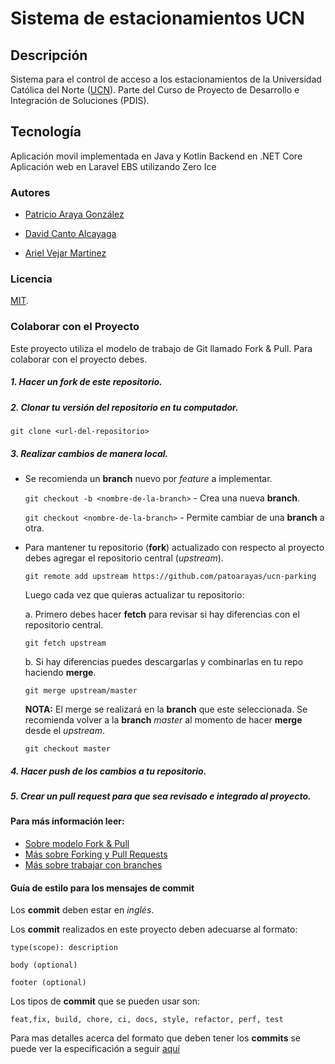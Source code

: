 # Sistema de estacionamientos UCN

## Descripción
Sistema para el control de acceso a los estacionamientos de la Universidad Católica del Norte ([UCN](https://www.ucn.cl)). Parte del Curso de Proyecto de Desarrollo e Integración de Soluciones (PDIS).

## Tecnología
Aplicación movil implementada en Java y Kotlin
Backend en .NET Core
Aplicación web en Laravel
EBS utilizando Zero Ice

### Autores

- <a href="mailto:patricio.araya@alumnos.ucn.cl">Patricio Araya González </a>

- <a href="mailto:david.canto@alumnos.ucn.cl">David Canto Alcayaga</a>

- <a href="mailto:ariel.vejar@live.cl">Ariel Vejar Martinez</a>

### Licencia
[MIT](./LICENSE).

### Colaborar con el Proyecto
Este proyecto utiliza el modelo de trabajo de Git llamado Fork & Pull. Para colaborar con el proyecto debes.

##### 1. Hacer un **fork** de este repositorio.

##### 2. **Clonar** *tu* versión del repositorio en tu computador.
`git clone <url-del-repositorio>`

##### 3. Realizar cambios de manera local.
- Se recomienda un **branch** nuevo por *feature* a implementar.

    `git checkout -b <nombre-de-la-branch>` - Crea una nueva **branch**.

    `git checkout <nombre-de-la-branch>` - Permite cambiar de una **branch** a otra.

- Para mantener tu repositorio (**fork**) actualizado con respecto al proyecto debes agregar el repositorio central (*upstream*).

    `git remote add upstream https://github.com/patoarayas/ucn-parking`

    Luego cada vez que quieras actualizar tu repositorio:

    a. Primero debes hacer **fetch** para revisar si hay diferencias con el repositorio central.

    `git fetch upstream`

    b. Si hay diferencias puedes descargarlas y combinarlas en tu repo haciendo **merge**.

    `git merge upstream/master`

    **NOTA:**
    El merge se realizará en la **branch** que este seleccionada. Se recomienda volver a la **branch** *master* al momento de hacer **merge** desde el *upstream*.

    `git checkout master`

##### 4. Hacer **push** de los cambios a tu repositorio.

##### 5. Crear un **pull request** para que sea revisado e integrado al proyecto.

#### Para más información leer:
- [Sobre modelo Fork & Pull](https://reflectoring.io/github-fork-and-pull/)
- [Más sobre Forking y Pull Requests](https://guides.github.com/activities/forking/)
- [Más sobre trabajar con branches](https://guides.github.com/introduction/flow/)

#### Guía de estilo para los mensajes de commit
Los **commit** deben estar en *inglés*.

Los **commit** realizados en este proyecto deben adecuarse al formato:
```
type(scope): description

body (optional)

footer (optional)
```

Los tipos de **commit** que se pueden usar son:
```
feat,fix, build, chore, ci, docs, style, refactor, perf, test
```

Para mas detalles acerca del formato que deben tener los **commits** se puede ver la especificación a seguir [aquí](https://www.conventionalcommits.org/en/v1.0.0/)
